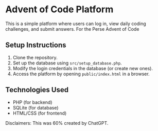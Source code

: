 # Advent of Code Platform

This is a simple platform where users can log in, view daily coding challenges, and submit answers. For the Perse Advent of Code

## Setup Instructions

1. Clone the repository.
2. Set up the database using `src/setup_database.php`.
3. Modify the login credentials in the database (or create new ones).
4. Access the platform by opening `public/index.html` in a browser.

## Technologies Used

- PHP (for backend)
- SQLite (for database)
- HTML/CSS (for frontend)

Disclaimers: This was 60% created by ChatGPT.